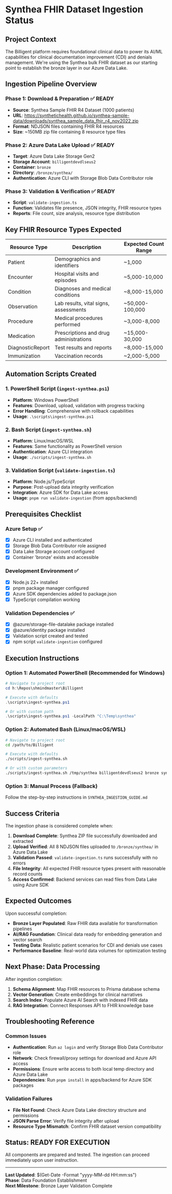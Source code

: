 # Synthea FHIR Dataset Ingestion Status

## Project Context

The Billigent platform requires foundational clinical data to power its AI/ML capabilities for clinical documentation improvement (CDI) and denials management. We're using the Synthea bulk FHIR dataset as our starting point to establish the bronze layer in our Azure Data Lake.

## Ingestion Pipeline Overview

### Phase 1: Download & Preparation ✅ READY

- **Source**: Synthea Sample FHIR R4 Dataset (1000 patients)
- **URL**: https://synthetichealth.github.io/synthea-sample-data/downloads/synthea_sample_data_fhir_r4_nov2022.zip
- **Format**: NDJSON files containing FHIR R4 resources
- **Size**: ~150MB zip file containing 8 resource type files

### Phase 2: Azure Data Lake Upload ✅ READY

- **Target**: Azure Data Lake Storage Gen2
- **Storage Account**: `billigentdevdlseus2`
- **Container**: `bronze`
- **Directory**: `/bronze/synthea/`
- **Authentication**: Azure CLI with Storage Blob Data Contributor role

### Phase 3: Validation & Verification ✅ READY

- **Script**: `validate-ingestion.ts`
- **Function**: Validates file presence, JSON integrity, FHIR resource types
- **Reports**: File count, size analysis, resource type distribution

## Key FHIR Resource Types Expected

| Resource Type    | Description                            | Expected Count Range |
| ---------------- | -------------------------------------- | -------------------- |
| Patient          | Demographics and identifiers           | ~1,000               |
| Encounter        | Hospital visits and episodes           | ~5,000-10,000        |
| Condition        | Diagnoses and medical conditions       | ~8,000-15,000        |
| Observation      | Lab results, vital signs, assessments  | ~50,000-100,000      |
| Procedure        | Medical procedures performed           | ~3,000-8,000         |
| Medication       | Prescriptions and drug administrations | ~15,000-30,000       |
| DiagnosticReport | Test results and reports               | ~8,000-15,000        |
| Immunization     | Vaccination records                    | ~2,000-5,000         |

## Automation Scripts Created

### 1. PowerShell Script (`ingest-synthea.ps1`)

- **Platform**: Windows PowerShell
- **Features**: Download, upload, validation with progress tracking
- **Error Handling**: Comprehensive with rollback capabilities
- **Usage**: `.\scripts\ingest-synthea.ps1`

### 2. Bash Script (`ingest-synthea.sh`)

- **Platform**: Linux/macOS/WSL
- **Features**: Same functionality as PowerShell version
- **Authentication**: Azure CLI integration
- **Usage**: `./scripts/ingest-synthea.sh`

### 3. Validation Script (`validate-ingestion.ts`)

- **Platform**: Node.js/TypeScript
- **Purpose**: Post-upload data integrity verification
- **Integration**: Azure SDK for Data Lake access
- **Usage**: `pnpm run validate-ingestion` (from apps/backend)

## Prerequisites Checklist

### Azure Setup ✅

- [x] Azure CLI installed and authenticated
- [x] Storage Blob Data Contributor role assigned
- [x] Data Lake Storage account configured
- [x] Container 'bronze' exists and accessible

### Development Environment ✅

- [x] Node.js 22+ installed
- [x] pnpm package manager configured
- [x] Azure SDK dependencies added to package.json
- [x] TypeScript compilation working

### Validation Dependencies ✅

- [x] @azure/storage-file-datalake package installed
- [x] @azure/identity package installed
- [x] Validation script created and tested
- [x] npm script `validate-ingestion` configured

## Execution Instructions

### Option 1: Automated PowerShell (Recommended for Windows)

```powershell
# Navigate to project root
cd h:\Repos\shmindmaster\Billigent

# Execute with defaults
.\scripts\ingest-synthea.ps1

# Or with custom path
.\scripts\ingest-synthea.ps1 -LocalPath "C:\Temp\synthea"
```

### Option 2: Automated Bash (Linux/macOS/WSL)

```bash
# Navigate to project root
cd /path/to/Billigent

# Execute with defaults
./scripts/ingest-synthea.sh

# Or with custom parameters
./scripts/ingest-synthea.sh /tmp/synthea billigentdevdlseus2 bronze synthea
```

### Option 3: Manual Process (Fallback)

Follow the step-by-step instructions in `SYNTHEA_INGESTION_GUIDE.md`

## Success Criteria

The ingestion phase is considered complete when:

1. **Download Complete**: Synthea ZIP file successfully downloaded and extracted
2. **Upload Verified**: All 8 NDJSON files uploaded to `/bronze/synthea/` in Azure Data Lake
3. **Validation Passed**: `validate-ingestion.ts` runs successfully with no errors
4. **File Integrity**: All expected FHIR resource types present with reasonable record counts
5. **Access Confirmed**: Backend services can read files from Data Lake using Azure SDK

## Expected Outcomes

Upon successful completion:

- **Bronze Layer Populated**: Raw FHIR data available for transformation pipelines
- **AI/RAG Foundation**: Clinical data ready for embedding generation and vector search
- **Testing Data**: Realistic patient scenarios for CDI and denials use cases
- **Performance Baseline**: Real-world data volumes for optimization testing

## Next Phase: Data Processing

After ingestion completion:

1. **Schema Alignment**: Map FHIR resources to Prisma database schema
2. **Vector Generation**: Create embeddings for clinical narratives
3. **Search Index**: Populate Azure AI Search with indexed FHIR data
4. **RAG Integration**: Connect Responses API to FHIR knowledge base

## Troubleshooting Reference

### Common Issues

- **Authentication**: Run `az login` and verify Storage Blob Data Contributor role
- **Network**: Check firewall/proxy settings for download and Azure API access
- **Permissions**: Ensure write access to both local temp directory and Azure Data Lake
- **Dependencies**: Run `pnpm install` in apps/backend for Azure SDK packages

### Validation Failures

- **File Not Found**: Check Azure Data Lake directory structure and permissions
- **JSON Parse Error**: Verify file integrity after upload
- **Resource Type Mismatch**: Confirm FHIR dataset version compatibility

## Status: READY FOR EXECUTION

All components are prepared and tested. The ingestion can proceed immediately upon user instruction.

---

**Last Updated**: $(Get-Date -Format "yyyy-MM-dd HH:mm:ss")  
**Phase**: Data Foundation Establishment  
**Next Milestone**: Bronze Layer Validation Complete
